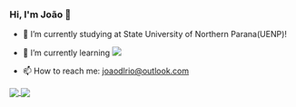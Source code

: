 ### Hi, I'm João 👋

- 🔭 I’m currently studying at State University of Northern Parana(UENP)!
- 🌱 I’m currently learning
  <img src="https://cdn.jsdelivr.net/gh/devicons/devicon/icons/python/python-original.svg" />
          
  <link rel="stylesheet" href="https://cdn.jsdelivr.net/gh/devicons/devicon@v2.15.1/devicon.min.css">
- 📫 How to reach me: joaodlrio@outlook.com

<div style="display: inline_block">
  <a href="https://github.com/JheyBi">
  <img align="center" heigth="180em" src="https://github-readme-stats.vercel.app/api?username=JheyBi&show_icons=true&theme=tokyonight">
  <img align="center" heigth="180em" src="https://github-readme-stats.vercel.app/api/top-langs/?username=JheyBi&theme=tokyonight&layout=compact">
</div>
  
